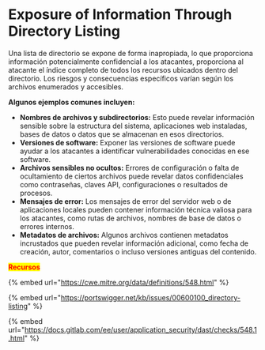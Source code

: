 # Exposure of Information Through Directory Listing

Una lista de directorio se expone de forma inapropiada, lo que proporciona información potencialmente confidencial a los atacantes, proporciona al atacante el índice completo de todos los recursos ubicados dentro del directorio. Los riesgos y consecuencias específicos varían según los archivos enumerados y accesibles.

**Algunos ejemplos comunes incluyen:**

* **Nombres de archivos y subdirectorios:** Esto puede revelar información sensible sobre la estructura del sistema, aplicaciones web instaladas, bases de datos o datos que se almacenan en esos directorios.
* **Versiones de software:** Exponer las versiones de software puede ayudar a los atacantes a identificar vulnerabilidades conocidas en ese software.
* **Archivos sensibles no ocultos:** Errores de configuración o falta de ocultamiento de ciertos archivos puede revelar datos confidenciales como contraseñas, claves API, configuraciones o resultados de procesos.
* **Mensajes de error:** Los mensajes de error del servidor web o de aplicaciones locales pueden contener información técnica valiosa para los atacantes, como rutas de archivos, nombres de base de datos o errores internos.
* **Metadatos de archivos:** Algunos archivos contienen metadatos incrustados que pueden revelar información adicional, como fecha de creación, autor, comentarios o incluso versiones antiguas del contenido.

<mark style="color:red;">**Recursos**</mark>

{% embed url="https://cwe.mitre.org/data/definitions/548.html" %}

{% embed url="https://portswigger.net/kb/issues/00600100_directory-listing" %}

{% embed url="https://docs.gitlab.com/ee/user/application_security/dast/checks/548.1.html" %}
